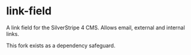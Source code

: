 link-field
==========

A link field for the SilverStripe 4 CMS. Allows email, external and internal links.

This fork exists as a dependency safeguard.
